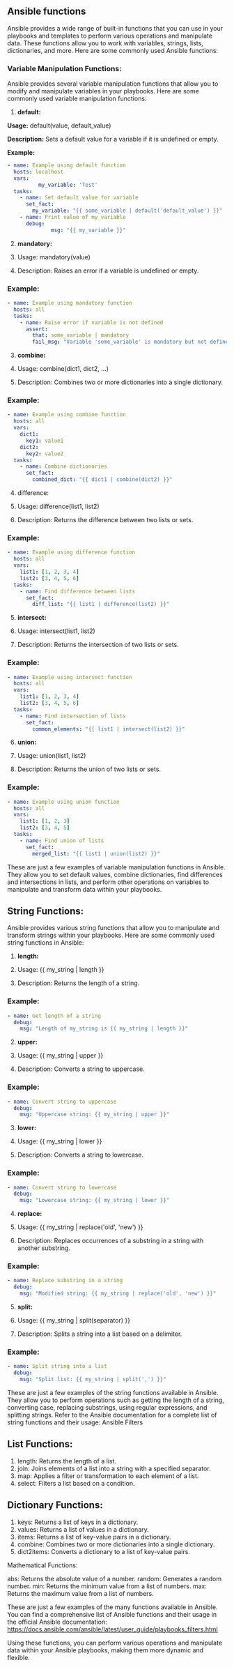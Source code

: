 ## Ansible functions
Ansible provides a wide range of built-in functions that you can use in your playbooks and templates to perform various operations and manipulate data. These functions allow you to work with variables, strings, lists, dictionaries, and more. Here are some commonly used Ansible functions:

### Variable Manipulation Functions:

Ansible provides several variable manipulation functions that allow you to modify and manipulate variables in your playbooks. Here are some commonly used variable manipulation functions:

1. <b>default:</b>

<b>Usage:</b> default(value, default_value)

<b>Description:</b> Sets a default value for a variable if it is undefined or empty.

<b>Example:</b>

```yaml
- name: Example using default function
  hosts: localhost
  vars:
          my_variable: 'Test'
  tasks:
    - name: Set default value for variable
      set_fact:
        my_variable: "{{ some_variable | default('default_value') }}"
    - name: Print value of my_variable
      debug:
              msg: "{{ my_variable }}"

```

2. <b>mandatory:</b>

1. Usage: mandatory(value)
2. Description: Raises an error if a variable is undefined or empty.
### Example:
```yaml
- name: Example using mandatory function
  hosts: all
  tasks:
    - name: Raise error if variable is not defined
      assert:
        that: some_variable | mandatory
        fail_msg: "Variable 'some_variable' is mandatory but not defined."
```

3. <b>combine:</b>

1. Usage: combine(dict1, dict2, ...)
2. Description: Combines two or more dictionaries into a single dictionary.
### Example:
```yaml
- name: Example using combine function
  hosts: all
  vars:
    dict1:
      key1: value1
    dict2:
      key2: value2
  tasks:
    - name: Combine dictionaries
      set_fact:
        combined_dict: "{{ dict1 | combine(dict2) }}"
```

4. difference:

1. Usage: difference(list1, list2)
2. Description: Returns the difference between two lists or sets.
### Example:
```yaml
- name: Example using difference function
  hosts: all
  vars:
    list1: [1, 2, 3, 4]
    list2: [3, 4, 5, 6]
  tasks:
    - name: Find difference between lists
      set_fact:
        diff_list: "{{ list1 | difference(list2) }}"
```

5. <b>intersect:</b>

1. Usage: intersect(list1, list2)
2. Description: Returns the intersection of two lists or sets.
### Example:
```yaml
- name: Example using intersect function
  hosts: all
  vars:
    list1: [1, 2, 3, 4]
    list2: [3, 4, 5, 6]
  tasks:
    - name: Find intersection of lists
      set_fact:
        common_elements: "{{ list1 | intersect(list2) }}"
```

6. <b>union:</b>

1. Usage: union(list1, list2)
2. Description: Returns the union of two lists or sets.
### Example:
```yaml
- name: Example using union function
  hosts: all
  vars:
    list1: [1, 2, 3]
    list2: [3, 4, 5]
  tasks:
    - name: Find union of lists
      set_fact:
        merged_list: "{{ list1 | union(list2) }}"
```

These are just a few examples of variable manipulation functions in Ansible. They allow you to set default values, combine dictionaries, find differences and intersections in lists, and perform other operations on variables to manipulate and transform data within your playbooks.

## String Functions:

Ansible provides various string functions that allow you to manipulate and transform strings within your playbooks. Here are some commonly used string functions in Ansible:

1. <b>length:</b>

1. Usage: {{ my_string | length }}
2. Description: Returns the length of a string.
### Example:
```yaml
- name: Get length of a string
  debug:
    msg: "Length of my_string is {{ my_string | length }}"
```

2. <b>upper:</b>

1. Usage: {{ my_string | upper }}
2. Description: Converts a string to uppercase.
### Example:
```yaml
- name: Convert string to uppercase
  debug:
    msg: "Uppercase string: {{ my_string | upper }}"
```

3. <b>lower:</b>

1. Usage: {{ my_string | lower }}
2. Description: Converts a string to lowercase.
### Example:
```yaml
- name: Convert string to lowercase
  debug:
    msg: "Lowercase string: {{ my_string | lower }}"
```

4. <b>replace:</b>

1. Usage: {{ my_string | replace('old', 'new') }}
2. Description: Replaces occurrences of a substring in a string with another substring.
### Example:
```yaml
- name: Replace substring in a string
  debug:
    msg: "Modified string: {{ my_string | replace('old', 'new') }}"
```

5. <b>split:</b>

1. Usage: {{ my_string | split(separator) }}
2. Description: Splits a string into a list based on a delimiter.
### Example:
```yaml
- name: Split string into a list
  debug:
    msg: "Split list: {{ my_string | split(',') }}"
```

These are just a few examples of the string functions available in Ansible. They allow you to perform operations such as getting the length of a string, converting case, replacing substrings, using regular expressions, and splitting strings. Refer to the Ansible documentation for a complete list of string functions and their usage: Ansible Filters

## List Functions:

1. length: Returns the length of a list.
2. join: Joins elements of a list into a string with a specified separator.
3. map: Applies a filter or transformation to each element of a list.
4. select: Filters a list based on a condition.

## Dictionary Functions:

1. keys: Returns a list of keys in a dictionary.
2. values: Returns a list of values in a dictionary.
3. items: Returns a list of key-value pairs in a dictionary.
4. combine: Combines two or more dictionaries into a single dictionary.
5. dict2items: Converts a dictionary to a list of key-value pairs.

Mathematical Functions:

abs: Returns the absolute value of a number.
random: Generates a random number.
min: Returns the minimum value from a list of numbers.
max: Returns the maximum value from a list of numbers.

These are just a few examples of the many functions available in Ansible. You can find a comprehensive list of Ansible functions and their usage in the official Ansible documentation: https://docs.ansible.com/ansible/latest/user_guide/playbooks_filters.html

Using these functions, you can perform various operations and manipulate data within your Ansible playbooks, making them more dynamic and flexible.
